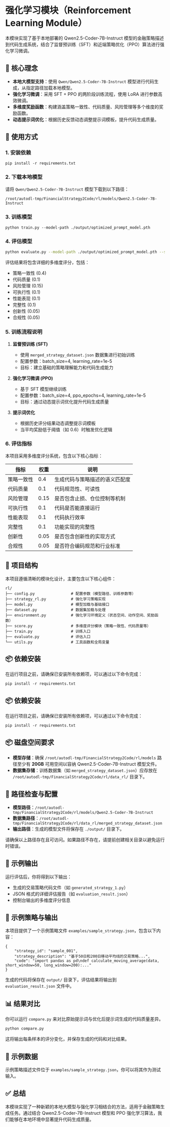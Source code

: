 # 强化学习模块（Reinforcement Learning Module）

本模块实现了基于本地部署的 Qwen2.5-Coder-7B-Instruct 模型的金融策略描述到代码生成系统，结合了监督预训练（SFT）和近端策略优化（PPO）算法进行强化学习微调。

## 🧠 核心理念

- **本地大模型支持**：使用 `Qwen/Qwen2.5-Coder-7B-Instruct` 模型进行代码生成，从指定路径加载本地模型。
- **强化学习微调**：采用 SFT + PPO 的两阶段训练流程，使用 LoRA 进行参数高效微调。
- **多维度奖励函数**：构建涵盖策略一致性、代码质量、风险管理等多个维度的奖励函数。
- **动态提示词优化**：根据历史反馈动态调整提示词模板，提升代码生成质量。

## 🚀 使用方式

### 1. 安装依赖

```
pip install -r requirements.txt
```

### 2. 下载本地模型

请将 `Qwen/Qwen2.5-Coder-7B-Instruct` 模型下载到以下路径：
```
/root/autodl-tmp/FinancialStrategy2Code/rl/models/Qwen2.5-Coder-7B-Instruct
```

### 3. 训练模型

```
python train.py --model-path ./output/optimized_prompt_model.pth
```

### 4. 评估模型

```bash
python evaluate.py --model-path ./output/optimized_prompt_model.pth --sample-count 5
```

评估结果将包含详细的多维度评分，包括：
- 策略一致性 (0.4)
- 代码质量 (0.1)
- 风险管理 (0.15)
- 可执行性 (0.1)
- 性能表现 (0.1)
- 完整性 (0.1)
- 创新性 (0.05)
- 合规性 (0.05)

### 5. 训练流程说明

1. **监督预训练 (SFT)**
   - 使用 `merged_strategy_dataset.json` 数据集进行初始训练
   - 配置参数：batch_size=4, learning_rate=1e-5
   - 目标：建立基础的策略理解能力和代码生成能力

2. **强化学习微调 (PPO)**
   - 基于 SFT 模型继续训练
   - 配置参数：batch_size=4, ppo_epochs=4, learning_rate=1e-5
   - 目标：通过动态提示词优化提升代码生成质量

3. **提示词优化**
   - 根据历史评分结果动态调整提示词模板
   - 当平均奖励低于阈值（如 0.6）时触发优化逻辑

### 6. 评估指标

本项目采用多维度评分系统，包含以下核心指标：

| 指标               | 权重 | 说明                           |
|--------------------|------|--------------------------------|
| 策略一致性         | 0.4  | 生成代码与策略描述的语义匹配度 |
| 代码质量           | 0.1  | 代码规范性、可读性             |
| 风险管理           | 0.15 | 是否包含止损、仓位控制等机制   |
| 可执行性           | 0.1  | 代码是否能直接运行             |
| 性能表现           | 0.1  | 代码执行效率                   |
| 完整性             | 0.1  | 功能实现的完整性               |
| 创新性             | 0.05 | 是否包含创新性的实现方式       |
| 合规性             | 0.05 | 是否符合编码规范和行业标准     |

## 📁 项目结构

本项目遵循清晰的模块化设计，主要包含以下核心组件：

```
rl/
├── config.py                # 配置参数（模型路径、训练参数等）
├── strategy_rl.py           # 强化学习策略实现
├── model.py                 # 模型加载与基础接口
├── dataset.py               # 数据集加载与处理
├── environment.py           # 强化学习环境定义（状态空间、动作空间、奖励函数）
├── score.py                 # 多维度评分模块（策略一致性、代码质量等）
├── train.py                 # 训练入口
├── evaluate.py              # 评估入口
└── utils.py                 # 工具函数和全局变量
```

## 📦 依赖安装

在运行项目之前，请确保已安装所有依赖项，可以通过以下命令完成：

```
pip install -r requirements.txt
```

## 📦 依赖安装

在运行项目之前，请确保已安装所有依赖项，可以通过以下命令完成：

```
pip install -r requirements.txt
```

## 📦 磁盘空间要求

- **模型存储**：确保 `/root/autodl-tmp/FinancialStrategy2Code/rl/models` 路径至少有 **20GB** 可用空间以容纳 Qwen2.5-Coder-7B-Instruct 模型文件。
- **数据集存储**：训练数据集（如 `merged_strategy_dataset.json`）应存放在 `/root/autodl-tmp/FinancialStrategy2Code/rl/data_rl/` 目录下。

## 🧩 路径检查与配置

- **模型路径**：`/root/autodl-tmp/FinancialStrategy2Code/rl/models/Qwen2.5-Coder-7B-Instruct`
- **数据集路径**：`/root/autodl-tmp/FinancialStrategy2Code/rl/data_rl/merged_strategy_dataset.json`
- **输出路径**：生成的模型文件将保存在 `./output/` 目录下。

请确保以上路径存在且可访问。如果路径不存在，请提前创建相关目录以避免运行时错误。

## 📝 示例输出

运行评估后，你将得到以下输出：

- 生成的交易策略代码文件（如 `generated_strategy_1.py`）
- JSON 格式的详细评估报告（如 `evaluation_result.json`）
- 控制台输出的多维度评分信息

## 🧪 示例策略与输出

本项目提供了一个示例策略文件 `examples/sample_strategy.json`，包含以下内容：

```
{
    "strategy_id": "sample_001",
    "strategy_description": "基于50日和200日移动平均线的交易策略...",
    "code": "import pandas as pd\ndef calculate_moving_average(data, short_window=50, long_window=200):..."
}
```

生成的代码将保存在 `output/` 目录下，评估结果将输出到 `evaluation_result.json` 文件中。

## 📊 结果对比

你可以运行 `compare.py` 来对比原始提示词与优化后提示词生成的代码质量差异。

```bash
python compare.py
```

这将输出每条样本的评分变化，并保存生成的代码和对比结果。

## 📄 示例数据

示例策略描述文件位于 `examples/sample_strategy.json`，你可以将其作为测试输入。

## ✅ 总结

本模块实现了一种新颖的本地大模型与强化学习相结合的方法，适用于金融策略生成任务。通过结合 Qwen2.5-Coder-7B-Instruct 模型和 PPO 强化学习算法，我们能够在本地环境中显著提升代码生成质量。